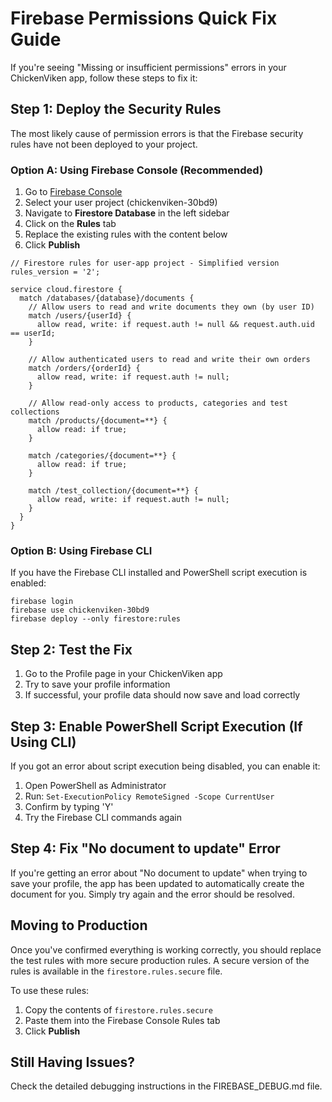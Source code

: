 # Firebase Permissions Quick Fix Guide

If you're seeing "Missing or insufficient permissions" errors in your ChickenViken app, follow these steps to fix it:

## Step 1: Deploy the Security Rules

The most likely cause of permission errors is that the Firebase security rules have not been deployed to your project. 

### Option A: Using Firebase Console (Recommended)

1. Go to [Firebase Console](https://console.firebase.google.com/)
2. Select your user project (chickenviken-30bd9)
3. Navigate to **Firestore Database** in the left sidebar
4. Click on the **Rules** tab
5. Replace the existing rules with the content below
6. Click **Publish**

```
// Firestore rules for user-app project - Simplified version
rules_version = '2';

service cloud.firestore {
  match /databases/{database}/documents {
    // Allow users to read and write documents they own (by user ID)
    match /users/{userId} {
      allow read, write: if request.auth != null && request.auth.uid == userId;
    }
    
    // Allow authenticated users to read and write their own orders
    match /orders/{orderId} {
      allow read, write: if request.auth != null;
    }
    
    // Allow read-only access to products, categories and test collections
    match /products/{document=**} {
      allow read: if true;
    }
    
    match /categories/{document=**} {
      allow read: if true;
    }
    
    match /test_collection/{document=**} {
      allow read, write: if request.auth != null;
    }
  }
}
```

### Option B: Using Firebase CLI

If you have the Firebase CLI installed and PowerShell script execution is enabled:

```
firebase login
firebase use chickenviken-30bd9
firebase deploy --only firestore:rules
```

## Step 2: Test the Fix

1. Go to the Profile page in your ChickenViken app
2. Try to save your profile information
3. If successful, your profile data should now save and load correctly

## Step 3: Enable PowerShell Script Execution (If Using CLI)

If you got an error about script execution being disabled, you can enable it:

1. Open PowerShell as Administrator
2. Run: `Set-ExecutionPolicy RemoteSigned -Scope CurrentUser`
3. Confirm by typing 'Y'
4. Try the Firebase CLI commands again

## Step 4: Fix "No document to update" Error

If you're getting an error about "No document to update" when trying to save your profile, the app has been updated to automatically create the document for you. Simply try again and the error should be resolved.

## Moving to Production

Once you've confirmed everything is working correctly, you should replace the test rules with more secure production rules. A secure version of the rules is available in the `firestore.rules.secure` file.

To use these rules:
1. Copy the contents of `firestore.rules.secure`
2. Paste them into the Firebase Console Rules tab
3. Click **Publish**

## Still Having Issues?

Check the detailed debugging instructions in the FIREBASE_DEBUG.md file.
